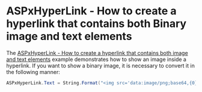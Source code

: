 # ASPxHyperLink - How to create a hyperlink that contains both Binary image and text elements


<p>The <a href="https://www.devexpress.com/Support/Center/p/E4972">ASPxHyperLink - How to create a hyperlink that contains both image and text elements</a> example demonstrates how to show an image inside a hyperlink. If you want to show a binary image, it is necessary to convert it in the following manner:</p>


```cs
ASPxHyperLink.Text = String.Format("<img src='data:image/png;base64,{0}'/>{1}", Convert.ToBase64String(this.image), this.text)
```



<br/>


